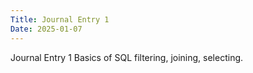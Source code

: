 ```yaml
---
Title: Journal Entry 1 
Date: 2025-01-07
---
```


Journal Entry 1 
Basics of SQL filtering, joining, selecting. 
